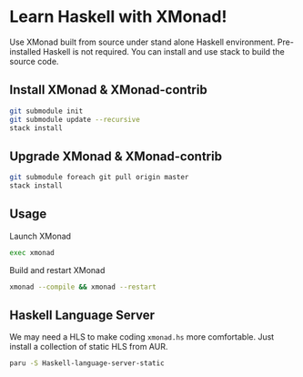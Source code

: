 # Learn Haskell with XMonad!

Use XMonad built from source under stand alone Haskell environment.
Pre-installed Haskell is not required. You can install and use stack
to build the source code.

## Install XMonad & XMonad-contrib

```bash
git submodule init
git submodule update --recursive
stack install
```

## Upgrade XMonad & XMonad-contrib

```bash
git submodule foreach git pull origin master
stack install
```

## Usage

Launch XMonad

```bash
exec xmonad
```

Build and restart XMonad

```bash
xmonad --compile && xmonad --restart
```

## Haskell Language Server

We may need a HLS to make coding `xmonad.hs` more comfortable.
Just install a collection of static HLS from AUR.

```bash
paru -S Haskell-language-server-static
```


